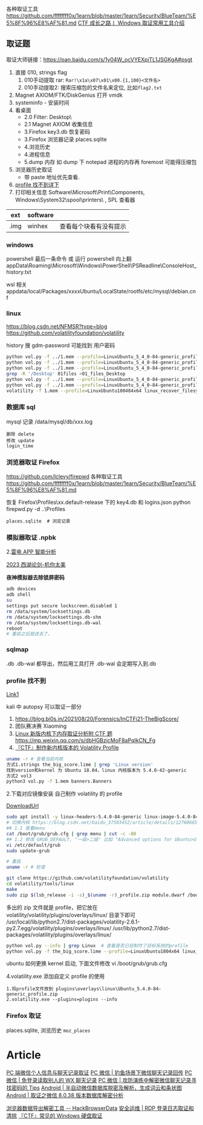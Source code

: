 各种取证工具 https://github.com/ffffffff0x/1earn/blob/master/1earn/Security/BlueTeam/%E5%8F%96%E8%AF%81.md
[CTF 成长之路丨 Windows 取证常用工具介绍](https://mp.weixin.qq.com/s/e1HzaeoKQLplGbmKN6cWYA)

## 取证题

取证大师链接：https://pan.baidu.com/s/1y04W_ocVYEXpiTL1JSGKgA#psgt

1. 直接 010, strings flag
   1. 010手动提取 rar: `Rar!\x1a\x07\x01\x00.{1,100}<文件名>`
   1. 010手动提取2: 搜索压缩包的文件名来定位, 比如`flag2.txt`
1. Magnet AXIOM/FTK/DiskGenius 打开 vmdk
1. systeminfo - 安装时间
1. 看桌面
   - 2.0 Filter: Desktop\
   - 2.1 Magnet AXIOM 收集信息
   - 3.Firefox key3.db 恢复密码
   - 3.Firefox 浏览器记录 places.sqlite
   - 4.浏览历史
   - 4.进程信息
   - 5.dump 内存 如 dump 下 notepad 进程的内存再 foremost 可能得压缩包
1. 浏览器历史取证
   - 带 paste 地址优先查看.
1. [profile 找不到详下 ](#profile-找不到)
1. 打印相关信息 Software\Microsoft\Print\Components, Windows\System32\spool\printers\ , SPL 查看器

| ext  | software |                        |
| ---- | -------- | ---------------------- |
| .img | winhex   | 查看每个块看有没有提示 |

### windows

powershell 最后一条命令 或 运行 powershell 向上翻
appData\Roaming\Microsoft\Windows\PowerShell\PSReadline\ConsoleHost_history.txt

wsl 相关
appdata/local/Packages/xxxxUbuntu/LocalState/rootfs/etc/mysql/debian.cnf

### linux

https://blog.csdn.net/NFMSR?type=blog
https://github.com/volatilityfoundation/volatility

history
搜 gdm-password 可能找到 用户密码

```sh
python vol.py -f ../1.mem --profile=LinuxUbuntu_5_4_0-84-generic_profilex64 linux_banner
python vol.py -f ../1.mem --profile=LinuxUbuntu_5_4_0-84-generic_profilex64 linux_bash >02_bash
python vol.py -f ../1.mem --profile=LinuxUbuntu_5_4_0-84-generic_profilex64 linux_enumerate_files >01files
grep -R '/Desktop' 01files >01_files_Desktop
python vol.py -f ../1.mem --profile=LinuxUbuntu_5_4_0-84-generic_profilex64 linux_find_file -F "/home/bob/Desktop/app.py"
python vol.py -f ../1.mem --profile=LinuxUbuntu_5_4_0-84-generic_profilex64 linux_find_file -i 0xffff97ce37a94568 -O secret.zip
volatility -f 1.mem --profile=LinuxUbuntu180484x64 linux_recover_filesystem -D filesystem # 导出全部缓存文件
```

### 数据库 sql

mysql 记录
/data/mysql/db/xxx.log

```
删除 delete
修改 update
login_time
```

### 浏览器取证 Firefox

https://github.com/lclevy/firepwd
各种取证工具 https://github.com/ffffffff0x/1earn/blob/master/1earn/Security/BlueTeam/%E5%8F%96%E8%AF%81.md

恢复 Firefox\Profiles\xx.default-release 下的 key4.db 和 logins.json
python firepwd.py -d ..\Profiles

```
places.sqlite  # 浏览记录
```

### 模拟器取证 .npbk

2.[雷电 APP 智能分析](https://www.forensix.cn/products/info.aspx?itemid=1127&lcid=5)

[2023 西湖论剑-机你太美](https://mp.weixin.qq.com/s/vSI5nTZVcwm5qwh2iwomcg)

**夜神模拟器去除锁屏密码**

```sh
adb devices
adb shell
su
settings put secure lockscreen.disabled 1
rm /data/system/locksettings.db
rm /data/system/locksettings.db-shm
rm /data/system/locksettings.db-wal
reboot
# 重启之后就进去了。
```

### sqlmap

.db .db-wal 都导出，然后用工具打开
.db-wal 会定期写入到.db

### profile 找不到
[Link1](https://heisenberk.github.io/Profile-Memory-Dump/)

kali 中 autopsy 可以取证一部分

1. https://blog.bi0s.in/2021/08/20/Forensics/InCTFi21-TheBigScore/
2. 团队赛决赛 Xiaoming
3. [Linux 新版内核下内存取证分析附 CTF 题](http://tttang.com/archive/1762/) https://mp.weixin.qq.com/s/dbHGBzjcMoF8aPqIkCN_Fg
4. [『CTF』制作新内核版本的 Volatility Profile](https://mp.weixin.qq.com/s/RWZ_MzPakLT63yYsO8mZ2w)

```sh
uname -r # 查看当前内核
方式1.strings the_big_score.lime | grep 'Linux version'
找到version和kernel 为 Ubuntu 18.04，linux 内核版本为 5.4.0-42-generic
方式2 vol3
python3 vol.py -f 1.mem banners.Banners
```

2.下载对应镜像安装 自己制作 volatility 的 profile

[DownloadUrl](https://mirrors.ustc.edu.cn/ubuntu/pool/main/l/linux-hwe-5.4/)

```bash
sudo apt install -y linux-headers-5.4.0-84-generic linux-image-5.4.0-84-generic dwarfdump build-essential git zip
# 切换内核 https://blog.csdn.net/baidu_37503452/article/details/127606656  ,  GRUB_DEFAULT="第一级菜单>第二级菜单”
## 1.1 查看menu
cat /boot/grub/grub.cfg | grep menu | cut -c -80
## 1.2 修改 GRUB_DEFAULT, "一级>二级" 比如 "Advanced options for Ubuntu>Ubuntu, with Linux 5.4.0-42-generic"
vi /etc/default/grub
sudo update-grub

# 重启
uname -r # 检查

git clone https://github.com/volatilityfoundation/volatility
cd volatility/tools/linux
make
sudo zip $(lsb_release -i -s)_$(uname -r)_profile.zip module.dwarf /boot/System.map-$(uname -r)
```

多出的 zip 文件就是 profile，把它放在 volatility/volatility/plugins/overlays/linux/ 目录下即可
/usr/local/lib/python2.7/dist-packages/volatility-2.6.1-py2.7.egg/volatility/plugins/overlays/linux/
/usr/lib/python2.7/dist-packages/volatility/plugins/overlays/linux/

```sh
python vol.py --info | grep Linux  # 查看是否已经制作了目标系统的profile
python vol.py -f the_big_score.lime --profile=LinuxUbuntu1804x64 linux_bash
```

ubuntu 如何更换 kernel 启动, 下面文件修改
vi /boot/grub/grub.cfg

4.volatility.exe 添加自定义 profile 的使用

```
1.将profile文件放到 plugins\overlays\linux\Ubuntu_5.4.0-84-generic_profile.zip
2.volatility.exe --plugins=plugins --info
```

### Firefox 取证

places.sqlite, 浏览历史 `moz_places`

# Article

[PC 端微信个人信息与聊天记录取证](https://mp.weixin.qq.com/s/FPcIrouEAM_2RNZhfSRgoQ)
[PC 微信 | 钓鱼场景下微信聊天记录回传](https://mp.weixin.qq.com/s/ROCTBw8hM8mDEuIq5Vyhsg)
[PC 微信 | 免登录读取别人的 WX 聊天记录](https://mp.weixin.qq.com/s/ub1eQespid6BeODGM7kh8w)
[PC 微信 | 攻防演练中解密微信聊天记录寻找密码的 Tips](https://mp.weixin.qq.com/s/kG7Wlp3XwOlQQqNPEXOmiQ)
[Android | 半自动微信数据库脱密及解析，生成词云和条状图 ](https://www.52pojie.cn/thread-1724737-1-1.html)
[Android | 取证之微信 8.0.38 版本数据库解密分析](https://mp.weixin.qq.com/s/OAzhnQPd_sHT5J1oMrrKFw)

[浏览器数据导出解密工具 -- HackBrowserData](https://github.com/moonD4rk/HackBrowserData)
[安全运维 | RDP 登录日志取证和清除](https://mp.weixin.qq.com/s/7504YsCEEfiM8uXQVCGRqA)
[『CTF』常见的 Windows 硬盘取证](https://mp.weixin.qq.com/s/iIf44oW_dn5RRFSq5mMqlA)
